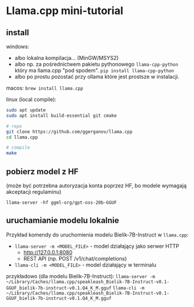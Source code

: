 # Llama.cpp mini-tutorial

## install

windows:
- albo lokalna kompilacja... (MinGW/MSYS2)
- albo np. za pośrednictwem pakietu pythonowego `llama-cpp-python` który ma llama.cpp "pod spodem".
  `pip install llama-cpp-python`
- albo po prostu pozostać przy ollama które jest prostsze w instalacji.

macos:
`brew install llama.cpp`

linux (local compile):

```bash
sudo apt update
sudo apt install build-essential git cmake

# repo
git clone https://github.com/ggerganov/llama.cpp
cd llama.cpp

# compile
make
```

## pobierz model z HF

(może być potrzebna autoryzacja konta poprzez HF, bo modele wymagają akceptacji regulaminu)

`llama-server -hf ggml-org/gpt-oss-20b-GGUF`

## uruchamianie modelu lokalnie

Przykład komendy do uruchomienia modelu Bielik-7B-Instruct w `llama.cpp`:

- `llama-server -m <MODEL_FILE>` - model działający jako serwer HTTP
  - http://127.0.0.1:8080
  - REST API (np. POST /v1/chat/completions)
- `llama-cli -m <MODEL_FILE>` - model działający w terminalu

przykładowo (dla modelu Bielik-7B-Instruct):
`llama-server -m ~/Library/Caches/llama.cpp/speakleash_Bielik-7B-Instruct-v0.1-GGUF_bielik-7b-instruct-v0.1.Q4_K_M.gguf`
`llama-cli -m ~/Library/Caches/llama.cpp/speakleash_Bielik-7B-Instruct-v0.1-GGUF_bielik-7b-instruct-v0.1.Q4_K_M.gguf`
